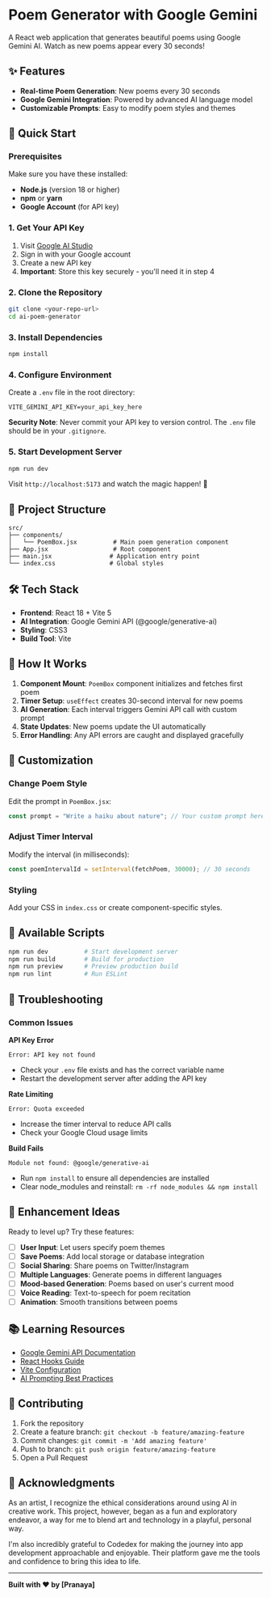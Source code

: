 #  Poem Generator with Google Gemini 

A React web application that generates beautiful poems using Google Gemini AI. Watch as new poems appear every 30 seconds! 


## ✨ Features

- **Real-time Poem Generation**: New poems every 30 seconds
- **Google Gemini Integration**: Powered by advanced AI language model
- **Customizable Prompts**: Easy to modify poem styles and themes

## 🚀 Quick Start

### Prerequisites

Make sure you have these installed:
- **Node.js** (version 18 or higher)
- **npm** or **yarn**
- **Google Account** (for API key)

### 1. Get Your API Key

1. Visit [Google AI Studio](https://makersuite.google.com/app/apikey)
2. Sign in with your Google account
3. Create a new API key
4. **Important**: Store this key securely - you'll need it in step 4

### 2. Clone the Repository

```bash
git clone <your-repo-url>
cd ai-poem-generator
```

### 3. Install Dependencies

```bash
npm install
```

### 4. Configure Environment

Create a `.env` file in the root directory:

```env
VITE_GEMINI_API_KEY=your_api_key_here
```

**Security Note**: Never commit your API key to version control. The `.env` file should be in your `.gitignore`.

### 5. Start Development Server

```bash
npm run dev
```

Visit `http://localhost:5173` and watch the magic happen! 🎉

## 📁 Project Structure

```
src/
├── components/
│   └── PoemBox.jsx          # Main poem generation component
├── App.jsx                  # Root component
├── main.jsx                # Application entry point
└── index.css               # Global styles
```

## 🛠️ Tech Stack

- **Frontend**: React 18 + Vite 5
- **AI Integration**: Google Gemini API (@google/generative-ai)
- **Styling**: CSS3
- **Build Tool**: Vite

## 📝 How It Works

1. **Component Mount**: `PoemBox` component initializes and fetches first poem
2. **Timer Setup**: `useEffect` creates 30-second interval for new poems
3. **AI Generation**: Each interval triggers Gemini API call with custom prompt
4. **State Updates**: New poems update the UI automatically
5. **Error Handling**: Any API errors are caught and displayed gracefully

## 🎨 Customization

### Change Poem Style

Edit the prompt in `PoemBox.jsx`:

```javascript
const prompt = "Write a haiku about nature"; // Your custom prompt here
```

### Adjust Timer Interval

Modify the interval (in milliseconds):

```javascript
const poemIntervalId = setInterval(fetchPoem, 30000); // 30 seconds
```

### Styling

Add your CSS in `index.css` or create component-specific styles.

## 🔧 Available Scripts

```bash
npm run dev          # Start development server
npm run build        # Build for production
npm run preview      # Preview production build
npm run lint         # Run ESLint
```

## 🚨 Troubleshooting

### Common Issues

**API Key Error**
```
Error: API key not found
```
- Check your `.env` file exists and has the correct variable name
- Restart the development server after adding the API key

**Rate Limiting**
```
Error: Quota exceeded
```
- Increase the timer interval to reduce API calls
- Check your Google Cloud usage limits

**Build Fails**
```
Module not found: @google/generative-ai
```
- Run `npm install` to ensure all dependencies are installed
- Clear node_modules and reinstall: `rm -rf node_modules && npm install`

## 🌟 Enhancement Ideas

Ready to level up? Try these features:

- [ ] **User Input**: Let users specify poem themes
- [ ] **Save Poems**: Add local storage or database integration  
- [ ] **Social Sharing**: Share poems on Twitter/Instagram
- [ ] **Multiple Languages**: Generate poems in different languages
- [ ] **Mood-based Generation**: Poems based on user's current mood
- [ ] **Voice Reading**: Text-to-speech for poem recitation
- [ ] **Animation**: Smooth transitions between poems

## 📚 Learning Resources

- [Google Gemini API Documentation](https://ai.google.dev/docs)
- [React Hooks Guide](https://reactjs.org/docs/hooks-intro.html)
- [Vite Configuration](https://vitejs.dev/config/)
- [AI Prompting Best Practices](https://ai.google.dev/docs/prompting_intro)

## 🤝 Contributing

1. Fork the repository
2. Create a feature branch: `git checkout -b feature/amazing-feature`
3. Commit changes: `git commit -m 'Add amazing feature'`
4. Push to branch: `git push origin feature/amazing-feature`
5. Open a Pull Request



## 🙏 Acknowledgments

As an artist, I recognize the ethical considerations around using AI in creative work. This project, however, began as a fun and exploratory endeavor, a way for me to blend art and technology in a playful, personal way.

I'm also incredibly grateful to Codedex for making the journey into app development approachable and enjoyable. Their platform gave me the tools and confidence to bring this idea to life.

---

**Built with ❤️ by [Pranaya]**
